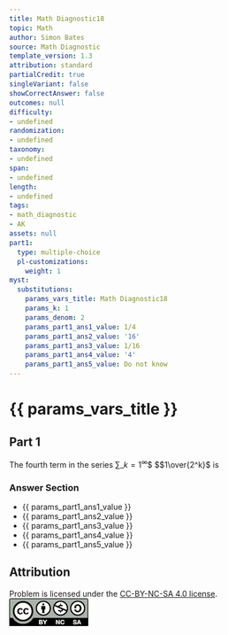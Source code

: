 ```yaml
---
title: Math Diagnostic18
topic: Math
author: Simon Bates
source: Math Diagnostic
template_version: 1.3
attribution: standard
partialCredit: true
singleVariant: false
showCorrectAnswer: false
outcomes: null
difficulty:
- undefined
randomization:
- undefined
taxonomy:
- undefined
span:
- undefined
length:
- undefined
tags:
- math_diagnostic
- AK
assets: null
part1:
  type: multiple-choice
  pl-customizations:
    weight: 1
myst:
  substitutions:
    params_vars_title: Math Diagnostic18
    params_k: 1
    params_denom: 2
    params_part1_ans1_value: 1/4
    params_part1_ans2_value: '16'
    params_part1_ans3_value: 1/16
    params_part1_ans4_value: '4'
    params_part1_ans5_value: Do not know
---
```

# {{ params_vars_title }}

## Part 1

The fourth term in the series $\sum\_{k=1}^{\infty}$$ $$1\over{2^k}$ is

### Answer Section

- {{ params_part1_ans1_value }}
- {{ params_part1_ans2_value }}
- {{ params_part1_ans3_value }}
- {{ params_part1_ans4_value }}
- {{ params_part1_ans5_value }}

## Attribution

Problem is licensed under the [CC-BY-NC-SA 4.0 license](https://creativecommons.org/licenses/by-nc-sa/4.0/).<br> ![The Creative Commons 4.0 license requiring attribution-BY, non-commercial-NC, and share-alike-SA license.](https://raw.githubusercontent.com/firasm/bits/master/by-nc-sa.png)